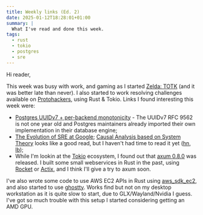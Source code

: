 ```yaml
---
title: Weekly links (Ed. 2)
date: 2025-01-12T18:28:01+01:00
summary: |
  What I've read and done this week.
tags:
  - rust
  - tokio
  - postgres
  - sre
---
```


Hi reader,

This week was busy with work, and gaming as I started [Zelda: TOTK](https://fr.wikipedia.org/wiki/The_Legend_of_Zelda:_Tears_of_the_Kingdom) (and it was better late than never). I also started to work resolving challenges available on [Protohackers](https://protohackers.com/), using Rust & Tokio. Links I found interesting this week were:

- [Postgres UUIDv7 + per-backend monotonicity](https://brandur.org/fragments/uuid-v7-monotonicity) - The UUIDv7 RFC 9562 is not one year old and Postgres maintainers already imported their own implementation in their database engine;
- [The Evolution of SRE at Google](https://www.usenix.org/publications/loginonline/evolution-sre-google); [Causal Analysis based on System Theory](https://github.com/joelparkerhenderson/causal-analysis-based-on-system-theory) looks like a good read, but I haven't had time to read it yet ([hn](https://news.ycombinator.com/item?id=42584750), [lb](https://lobste.rs/s/8vgmiv/evolution_sre_at_google));
- While I'm lookin at the [Tokio](https://tokio.rs/) ecosystem, I found out that [axum 0.8.0](https://tokio.rs/blog/2025-01-01-announcing-axum-0-8-0) was released. I built some small webservices in Rust in the past, using [Rocket](https://rocket.rs/) or [Actix](https://actix.rs/), and I think I'll give a try to axum soon.

I've also wrote some code to use AWS EC2 APIs in Rust using [aws_sdk_ec2](https://docs.rs/aws-sdk-ec2/latest/aws_sdk_ec2/), and also started to use [ghostty](https://ghostty.org/). Works find but not on my desktop workstation as it is quite slow to start, due to GLX/Wayland/Nvidia I guess. I've got so much trouble with this setup I started considering getting an AMD GPU.

